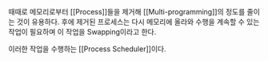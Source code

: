 
때때로 메모리로부터 [[Process]]들을 제거해 [[Multi-programming]]의 정도를 줄이는 것이 유용하다. 후에 제거된 프로세스는 다시 메모리에 올라와 수행을 계속할 수 있는 작업이 필요하며
이 작업을 Swapping이라고 한다. 

이러한 작업을 수행하는 [[Process Scheduler]]이다.